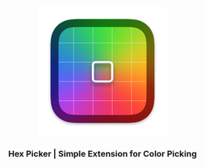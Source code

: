 <p align="center">
  <img src="icons/icon256.png" alt=""/>
  <h3 align="center"> Hex Picker | Simple Extension for Color Picking   </h3> 
</p>
